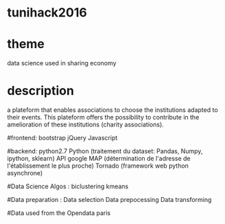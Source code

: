 # tunihack2016
# theme 
data science used in sharing economy

# description
a plateform that enables associations to choose the institutions adapted to their events. This plateform offers the possibility to contribute in the amelioration of these institutions (charity associations).

#frontend: 
bootstrap
jQuery
Javascript

#backend:
python2.7 
Python (traitement du dataset: Pandas, Numpy, ipython, sklearn)
API google MAP (détermination de l'adresse de l'établissement le plus proche)
Tornado (framework web python asynchrone)

#Data Science Algos :
biclustering
kmeans

#Data preparation : 
Data selection
Data prepocessing
Data transforming 


#Data used from the Opendata paris
